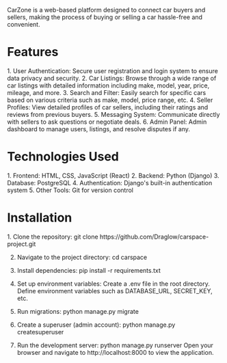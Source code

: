 
CarZone is a web-based platform designed to connect car buyers and sellers, 
making the process of buying or selling a car hassle-free and convenient.

<h1>Features</h1>
<p>
 1. User Authentication: Secure user registration and login system to ensure data privacy and security.
 2. Car Listings: Browse through a wide range of car listings with detailed information including make, model, year, price, mileage, and more.
 3. Search and Filter: Easily search for specific cars based on various criteria such as make, model, price range, etc.
 4. Seller Profiles: View detailed profiles of car sellers, including their ratings and reviews from previous buyers.
 5. Messaging System: Communicate directly with sellers to ask questions or negotiate deals.
 6. Admin Panel: Admin dashboard to manage users, listings, and resolve disputes if any.
</p>
<h1>Technologies Used</h1>
1. Frontend: HTML, CSS, JavaScript (React)
2. Backend: Python (Django)
3. Database: PostgreSQL
4. Authentication: Django's built-in authentication system
5. Other Tools: Git for version control

<h1>Installation</h1>
1. Clone the repository:
 git clone https://github.com/Draglow/carspace-project.git
 
2. Navigate to the project directory:
 cd carspace

3. Install dependencies:
 pip install -r requirements.txt
 
4. Set up environment variables:
  Create a .env file in the root directory.
  Define environment variables such as DATABASE_URL, SECRET_KEY, etc.

6. Run migrations:
  python manage.py migrate
  
7. Create a superuser (admin account):
 python manage.py createsuperuser

8. Run the development server:
  python manage.py runserver
  Open your browser and navigate to http://localhost:8000 to view the application.
